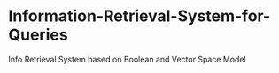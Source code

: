 # Information-Retrieval-System-for-Queries
Info Retrieval System based on Boolean and Vector Space Model 
